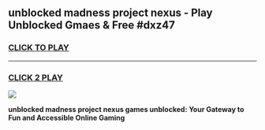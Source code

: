 
## unblocked madness project nexus - Play Unblocked Gmaes & Free #dxz47
<h3>
<a href="https://news.freeplayer.one?title=unblocked_madness_project_nexus&ref=24F">CLICK TO PLAY</a></h3>
<hr>

<h3>
<a href="https://news.freeplayer.one?title=unblocked_madness_project_nexus&ref=24F">CLICK 2 PLAY</a>
  
</h3>

<a href="https://news.freeplayer.one?title=unblocked_madness_project_nexus&ref=24F/"><img src="https://clearcache.store/games.png"></a>


**unblocked madness project nexus games unblocked: Your Gateway to Fun and Accessible Online Gaming**
